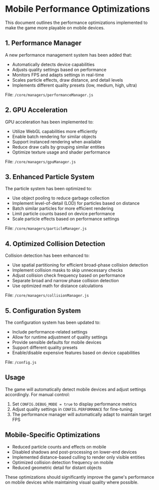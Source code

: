 # Mobile Performance Optimizations

This document outlines the performance optimizations implemented to make the game more playable on mobile devices.

## 1. Performance Manager

A new performance management system has been added that:
- Automatically detects device capabilities
- Adjusts quality settings based on performance
- Monitors FPS and adapts settings in real-time
- Scales particle effects, draw distance, and detail levels
- Implements different quality presets (low, medium, high, ultra)

File: `/core/managers/performanceManager.js`

## 2. GPU Acceleration

GPU acceleration has been implemented to:
- Utilize WebGL capabilities more efficiently
- Enable batch rendering for similar objects
- Support instanced rendering when available
- Reduce draw calls by grouping similar entities
- Optimize texture usage and shader performance

File: `/core/managers/gpuManager.js`

## 3. Enhanced Particle System

The particle system has been optimized to:
- Use object pooling to reduce garbage collection
- Implement level-of-detail (LOD) for particles based on distance
- Batch similar particles for more efficient rendering
- Limit particle counts based on device performance
- Scale particle effects based on performance settings

File: `/core/managers/particleManager.js`

## 4. Optimized Collision Detection

Collision detection has been enhanced to:
- Use spatial partitioning for efficient broad-phase collision detection
- Implement collision masks to skip unnecessary checks
- Adjust collision check frequency based on performance
- Separate broad and narrow phase collision detection
- Use optimized math for distance calculations

File: `/core/managers/collisionManager.js`

## 5. Configuration System

The configuration system has been updated to:
- Include performance-related settings
- Allow for runtime adjustment of quality settings
- Provide sensible defaults for mobile devices
- Support different quality presets
- Enable/disable expensive features based on device capabilities

File: `/config.js`

## Usage

The game will automatically detect mobile devices and adjust settings accordingly. For manual control:

1. Set `CONFIG.DEBUG_MODE = true` to display performance metrics
2. Adjust quality settings in `CONFIG.PERFORMANCE` for fine-tuning
3. The performance manager will automatically adapt to maintain target FPS

## Mobile-Specific Optimizations

- Reduced particle counts and effects on mobile
- Disabled shadows and post-processing on lower-end devices
- Implemented distance-based culling to render only visible entities
- Optimized collision detection frequency on mobile
- Reduced geometric detail for distant objects

These optimizations should significantly improve the game's performance on mobile devices while maintaining visual quality where possible.